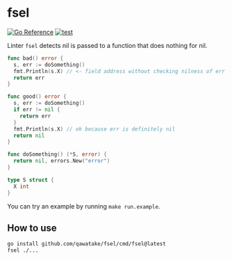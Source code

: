 # fsel

[![Go Reference](https://pkg.go.dev/badge/github.com/qawatake/fsel.svg)](https://pkg.go.dev/github.com/qawatake/fsel)
[![test](https://github.com/qawatake/fsel/actions/workflows/test.yaml/badge.svg)](https://github.com/qawatake/fsel/actions/workflows/test.yaml)

Linter `fsel` detects nil is passed to a function that does nothing for nil.

```go
func bad() error {
  s, err := doSomething()
  fmt.Println(s.X) // <- field address without checking nilness of err
  return err
}

func good() error {
  s, err := doSomething()
  if err != nil {
    return err
  }
  fmt.Println(s.X) // ok because err is definitely nil
  return nil
}

func doSomething() (*S, error) {
  return nil, errors.New("error")
}

type S struct {
  X int
}
```

You can try an example by running `make run.example`.

## How to use

```sh
go install github.com/qawatake/fsel/cmd/fsel@latest
fsel ./...
```
